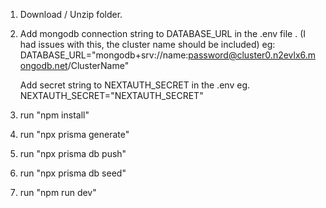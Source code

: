 1. Download / Unzip folder.

2. Add mongodb connection string to DATABASE_URL in the .env file .
   (I had issues with this, the cluster name should be included)
   eg: DATABASE_URL="mongodb+srv://name:password@cluster0.n2evlx6.mongodb.net/ClusterName"

   Add secret string to NEXTAUTH_SECRET in the .env
   eg. NEXTAUTH_SECRET="NEXTAUTH_SECRET"

3. run "npm install"

4. run "npx prisma generate"

5. run "npx prisma db push"

6. run "npx prisma db seed"

7. run "npm run dev"
